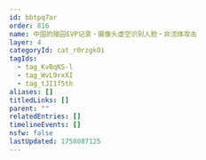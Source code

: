 ```yaml
---
id: bbtpq7ar
order: 816
name: 中国的陵园EVP记录・摄像头虚空识别人脸・非活体攻击
layer: 4
categoryId: cat_r0rzgkOi
tagIds:
  - tag_KvBqKS-l
  - tag_WvL9rxXI
  - tag_tJI1f5th
aliases: []
titledLinks: []
parent: ""
relatedEntries: []
timelineEvents: []
nsfw: false
lastUpdated: 1758087125
---
```


